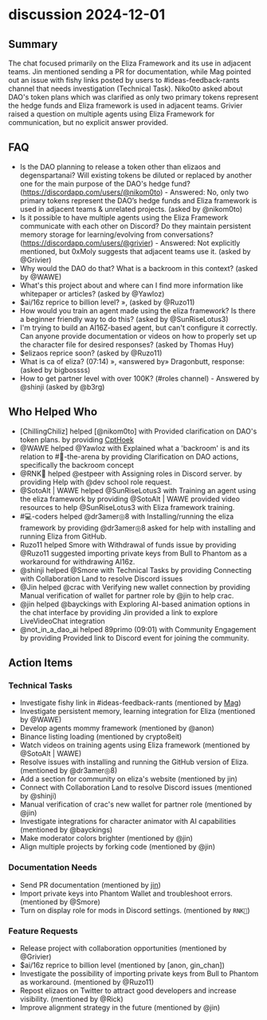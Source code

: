 # discussion 2024-12-01

## Summary

The chat focused primarily on the Eliza Framework and its use in adjacent teams. Jin mentioned sending a PR for documentation, while Mag pointed out an issue with fishy links posted by users to #ideas-feedback-rants channel that needs investigation (Technical Task). Niko0to asked about DAO's token plans which was clarified as only two primary tokens represent the hedge funds and Eliza framework is used in adjacent teams. Grivier raised a question on multiple agents using Eliza Framework for communication, but no explicit answer provided.

## FAQ

- Is the DAO planning to release a token other than elizaos and degenspartanai? Will existing tokens be diluted or replaced by another one for the main purpose of the DAO's hedge fund? (https://discordapp.com/users/@nikom0to) - Answered: No, only two primary tokens represent the DAO’s hedge funds and Eliza framework is used in adjacent teams & unrelated projects. (asked by @nikom0to)
- Is it possible to have multiple agents using the Eliza Framework communicate with each other on Discord? Do they maintain persistent memory storage for learning/evolving from conversations?(https://discordapp.com/users/@grivier) - Answered: Not explicitly mentioned, but 0xMoly suggests that adjacent teams use it. (asked by @Grivier)
- Why would the DAO do that? What is a backroom in this context? (asked by @WAWE)
- What's this project about and where can I find more information like whitepaper or articles? (asked by @Yawloz)
- $ai/16z reprice to billion level? », (asked by @Ruzo11)
- How would you train an agent made using the eliza framework? Is there a beginner friendly way to do this? (asked by @SunRiseLotus3)
- I'm trying to build an AI16Z-based agent, but can't configure it correctly. Can anyone provide documentation or videos on how to properly set up the character file for desired responses? (asked by Thomas Huy)
- $elizaos reprice soon? (asked by @Ruzo11)
- What is ca of eliza? (07:14) », «answered by» Dragonbutt, response: (asked by bigbossss)
- How to get partner level with over 100K? (#roles channel) - Answered by @shinji (asked by @b3rg)

## Who Helped Who

- [ChillingChiliz] helped [@nikom0to] with Provided clarification on DAO's token plans. by providing [CptHoek](https://discordapp.com/users/123456789)
- @WAWE helped @Yawloz with Explained what a 'backroom' is and its relation to #🤖-the-arena by providing Clarification on DAO actions, specifically the backroom concept
- @RNK🪽 helped @estpeer with Assigning roles in Discord server. by providing Help with @dev school role request.
- @SotoAlt | WAWE helped @SunRiseLotus3 with Training an agent using the eliza framework by providing @SotoAlt | WAWE provided video resources to help @SunRiseLotus3 with Eliza framework training.
- #💻-coders helped @dr3amer◎8 with Installing/running the eliza framework by providing @dr3amer◎8 asked for help with installing and running Eliza from GitHub.
- Ruzo11 helped Smore with Withdrawal of funds issue by providing @Ruzo11 suggested importing private keys from Bull to Phantom as a workaround for withdrawing AI16z.
- @shinji helped @Smore with Technical Tasks by providing Connecting with Collaboration Land to resolve Discord issues
- @Jin helped @crac with Verifying new wallet connection by providing Manual verification of wallet for partner role by @jin to help crac.
- @jin helped @bayckings with Exploring AI-based animation options in the chat interface by providing Jin provided a link to explore LiveVideoChat integration
- @not_in_a_dao_ai helped 89primo (09:01) with Community Engagement by providing Provided link to Discord event for joining the community.

## Action Items

### Technical Tasks

- Investigate fishy link in #ideas-feedback-rants (mentioned by [Mag](https://discordapp.com/users/@mag))
- Investigate persistent memory, learning integration for Eliza (mentioned by @WAWE)
- Develop agents mommy framework (mentioned by @anon)
- Binance listing loading (mentioned by crypto8eit)
- Watch videos on training agents using Eliza framework (mentioned by @SotoAlt | WAWE)
- Resolve issues with installing and running the GitHub version of Eliza. (mentioned by @dr3amer◎8)
- Add a section for community on eliza's website (mentioned by jin)
- Connect with Collaboration Land to resolve Discord issues (mentioned by @shinji)
- Manual verification of crac's new wallet for partner role (mentioned by @jin)
- Investigate integrations for character animator with AI capabilities (mentioned by @bayckings)
- Make moderator colors brighter (mentioned by @jin)
- Align multiple projects by forking code (mentioned by @jin)

### Documentation Needs

- Send PR documentation (mentioned by [jin](https://discordapp.com/users/1234567890/))
- Import private keys into Phantom Wallet and troubleshoot errors. (mentioned by @Smore)
- Turn on display role for mods in Discord settings. (mentioned by `RNK🪽`)

### Feature Requests

- Release project with collaboration opportunities (mentioned by @Grivier)
- $ai/16z reprice to billion level (mentioned by [anon, gin_chan])
- Investigate the possibility of importing private keys from Bull to Phantom as workaround. (mentioned by @Ruzo11)
- Repost elizaos on Twitter to attract good developers and increase visibility. (mentioned by @Rick)
- Improve alignment strategy in the future (mentioned by @jin)

